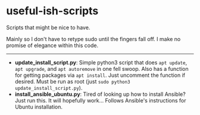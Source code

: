 # useful-ish-scripts
Scripts that might be nice to have.

Mainly so I don't have to retype sudo until the fingers fall off.
I make no promise of elegance within this code.

___
- __update_install_script.py__: Simple python3 script that does `apt update`, `apt upgrade`, and `apt autoremove` in one fell swoop. Also has a function for getting packages via `apt install`. Just uncomment the function if desired. Must be run as root (just `sudo python3 update_install_script.py`).
- __install_ansible_ubuntu.py__: Tired of looking up how to install Ansible? Just run this. It will hopefully work... Follows Ansible's instructions for Ubuntu installation.

